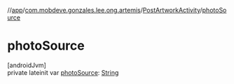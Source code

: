 //[app](../../../index.md)/[com.mobdeve.gonzales.lee.ong.artemis](../index.md)/[PostArtworkActivity](index.md)/[photoSource](photo-source.md)

# photoSource

[androidJvm]\
private lateinit var [photoSource](photo-source.md): [String](https://kotlinlang.org/api/latest/jvm/stdlib/kotlin/-string/index.html)
